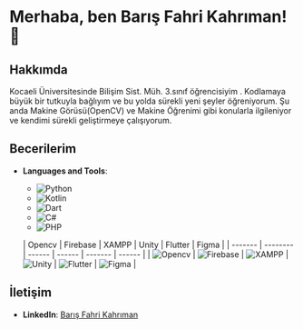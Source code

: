 # Merhaba, ben Barış Fahri Kahrıman! 👋



## Hakkımda
Kocaeli Üniversitesinde Bilişim Sist. Müh. 3.sınıf öğrencisiyim .
Kodlamaya büyük bir tutkuyla bağlıyım ve bu yolda sürekli yeni şeyler öğreniyorum.
Şu anda Makine Görüsü(OpenCV) ve Makine Öğrenimi gibi konularla ilgileniyor ve kendimi sürekli geliştirmeye çalışıyorum.

## Becerilerim
- **Languages and Tools**:
  - ![Python](https://img.shields.io/badge/Python-green?style=flat-square)
  - ![Kotlin](https://img.shields.io/badge/Kotlin-green?style=flat-square)
  - ![Dart](https://img.shields.io/badge/Dart-green?style=flat-square)
  - ![C#](https://img.shields.io/badge/C%23-yellow?style=flat-square)
  - ![PHP](https://img.shields.io/badge/PHP-yellow?style=flat-square)
 

  | Opencv  | Firebase | XAMPP  | Unity  | Flutter | Figma  |
| ------- | -------- | ------ | ------ | ------- | ------ |
| ![Opencv](https://img.shields.io/badge/OpenCV-blue?style=flat-square) | ![Firebase](https://img.shields.io/badge/Firebase-orange?style=flat-square) | ![XAMPP](https://img.shields.io/badge/XAMPP-green?style=flat-square) | ![Unity](https://img.shields.io/badge/Unity-grey?style=flat-square) | ![Flutter](https://img.shields.io/badge/Flutter-blue?style=flat-square) | ![Figma](https://img.shields.io/badge/Figma-purple?style=flat-square) |



## İletişim
- **LinkedIn**: [Barış Fahri Kahrıman](https://www.linkedin.com/in/bar%C4%B1%C5%9F-fahri-kahr%C4%B1man/)


